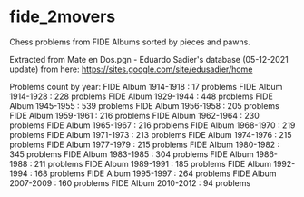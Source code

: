 # fide_2movers

Chess problems from FIDE Albums sorted by pieces and pawns.

Extracted from Mate en Dos.pgn - Eduardo Sadier's database (05-12-2021 update) from here: https://sites.google.com/site/edusadier/home

Problems count by year:
FIDE Album 1914-1918 : 17 problems
FIDE Album 1914-1928 : 228 problems
FIDE Album 1929-1944 : 448 problems
FIDE Album 1945-1955 : 539 problems
FIDE Album 1956-1958 : 205 problems
FIDE Album 1959-1961 : 216 problems
FIDE Album 1962-1964 : 230 problems
FIDE Album 1965-1967 : 216 problems
FIDE Album 1968-1970 : 219 problems
FIDE Album 1971-1973 : 213 problems
FIDE Album 1974-1976 : 215 problems
FIDE Album 1977-1979 : 215 problems
FIDE Album 1980-1982 : 345 problems
FIDE Album 1983-1985 : 304 problems
FIDE Album 1986-1988 : 211 problems
FIDE Album 1989-1991 : 185 problems
FIDE Album 1992-1994 : 168 problems
FIDE Album 1995-1997 : 264 problems
FIDE Album 2007-2009 : 160 problems
FIDE Album 2010-2012 : 94 problems
